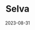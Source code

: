 ---
title: "Selva"
excerpt: "August slipped away into a moment in time."
date: 2023-08-31
header:
  overlay_image: voyage/dolomites/Selva-3v1.jpg
---